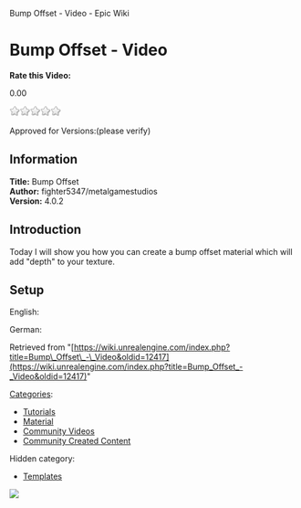 Bump Offset - Video - Epic Wiki                    

Bump Offset - Video
===================

**Rate this Video:**

0.00

![](/extensions/VoteNY/images/star_off.gif)![](/extensions/VoteNY/images/star_off.gif)![](/extensions/VoteNY/images/star_off.gif)![](/extensions/VoteNY/images/star_off.gif)![](/extensions/VoteNY/images/star_off.gif)

Approved for Versions:(please verify)

Information
-----------

**Title:** Bump Offset  
**Author:** fighter5347/metalgamestudios  
**Version:** 4.0.2  
  

Introduction
------------

Today I will show you how you can create a bump offset material which will add "depth" to your texture.  
  

Setup
-----

English:  
  
German:

Retrieved from "[https://wiki.unrealengine.com/index.php?title=Bump\_Offset\_-\_Video&oldid=12417](https://wiki.unrealengine.com/index.php?title=Bump_Offset_-_Video&oldid=12417)"

[Categories](/Special:Categories "Special:Categories"):

*   [Tutorials](/Category:Tutorials "Category:Tutorials")
*   [Material](/Category:Material "Category:Material")
*   [Community Videos](/Category:Community_Videos "Category:Community Videos")
*   [Community Created Content](/Category:Community_Created_Content "Category:Community Created Content")

Hidden category:

*   [Templates](/Category:Templates "Category:Templates")

  ![](https://tracking.unrealengine.com/track.png)